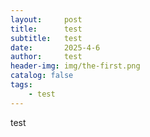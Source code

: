 ```yaml
---
layout:     post
title:      test
subtitle:   test
date:       2025-4-6
author:     test
header-img: img/the-first.png
catalog: false
tags:
    - test
---
```


test
